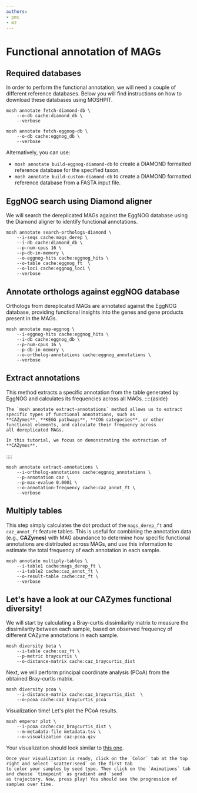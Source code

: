 ```yaml
---
authors:
- pmc
- mz
---
```

# Functional annotation of MAGs
## Required databases
In order to perform the functional annotation, we will need a couple of different reference databases. Below you will find instructions on how to download these databases using MOSHPIT.

```{code} bash
mosh annotate fetch-diamond-db \
    --o-db cache:diamond_db \
    --verbose
```

```{code} bash
mosh annotate fetch-eggnog-db \
    --o-db cache:eggnog_db \
    --verbose
```
Alternatively, you can use:
- `mosh annotate build-eggnog-diamond-db` to create a DIAMOND formatted reference database for the specified taxon.
- `mosh annotate build-custom-diamond-db` to create a DIAMOND formatted reference database from a FASTA input file.

## EggNOG search using Diamond aligner
We will search the dereplicated MAGs against the EggNOG database using the Diamond aligner to identify functional annotations.
```{code} bash
mosh annotate search-orthologs-diamond \
    --i-seqs cache:mags_derep \
    --i-db cache:diamond_db \
    --p-num-cpus 16 \
    --p-db-in-memory \
    --o-eggnog-hits cache:eggnog_hits \
    --o-table cache:eggnog_ft  \
    --o-loci cache:eggnog_loci \
    --verbose
```
## Annotate orthologs against eggNOG database
Orthologs from dereplicated MAGs are annotated against the EggNOG database, providing functional insights into the genes 
and gene products present in the MAGs.
```{code} bash
mosh annotate map-eggnog \
    --i-eggnog-hits cache:eggnog_hits \
    --i-db cache:eggnog_db \
    --p-num-cpus 16 \
    --p-db-in-memory \
    --o-ortholog-annotations cache:eggnog_annotations \
    --verbose
```
## Extract annotations
This method extracts a specific annotation from the table generated by EggNOG and calculates its frequencies across all MAGs.
::::{aside}
```{note}
The `mosh annotate extract-annotations` method allows us to extract specific types of functional annotations, such as 
**CAZymes**, **KEGG pathways**, **COG categories**, or other functional elements, and calculate their frequency across 
all dereplicated MAGs. 

In this tutorial, we focus on demonstrating the extraction of **CAZymes**.
```
::::

```{code} bash
mosh annotate extract-annotations \
    --i-ortholog-annotations cache:eggnog_annotations \
    --p-annotation caz \
    --p-max-evalue 0.0001 \
    --o-annotation-frequency cache:caz_annot_ft \
    --verbose
```

## Multiply tables
This step simply calculates the dot product of the `mags_derep_ft` and `caz_annot_ft` feature tables. This is useful for 
combining the annotation data (e.g., **CAZymes**) with MAG abundance to determine how specific functional annotations 
are distributed across MAGs, and use this information to estimate the total frequency of each annotation in each sample. 

```{code} bash
mosh annotate multiply-tables \
    --i-table1 cache:mags_derep_ft \
    --i-table2 cache:caz_annot_ft \
    --o-result-table cache:caz_ft \
    --verbose
```

## Let's have a look at our CAZymes functional diversity!
We will start by calculating a Bray-curtis dissimilarity matrix to measure the dissimilarity between each sample, based on 
observed frequency of different CAZyme annotations in each sample.
```{code} bash
mosh diversity beta \
    --i-table cache:caz_ft \
    --p-metric braycurtis \
    --o-distance-matrix cache:caz_braycurtis_dist
```

Next, we will perform principal coordinate analysis (PCoA) from the obtained Bray-curtis matrix.
```{code} bash
mosh diversity pcoa \
    --i-distance-matrix cache:caz_braycurtis_dist  \
    --o-pcoa cache:caz_braycurtis_pcoa
```
Visualization time! Let's plot the PCoA results.
```{code} bash
mosh emperor plot \
    --i-pcoa cache:caz_braycurtis_dist \
    --m-metadata-file metadata.tsv \
    --o-visualization caz-pcoa.qzv
```

Your visualization should look similar to [this one](https://view.qiime2.org/visualization/?src=https://raw.githubusercontent.com/bokulich-lab/moshpit-docs/main/moshpit_docs/data/bray-curtis-emperor.qzv).
```{tip}
Once your visualization is ready, click on the `Color` tab at the top right and select `scatter:seed` on the first tab 
to color your samples by seed type. Then click on the `Animations` tab and choose `timepoint` as gradient and `seed` 
as trajectory. Now, press play! You should see the progression of samples over time.
```
